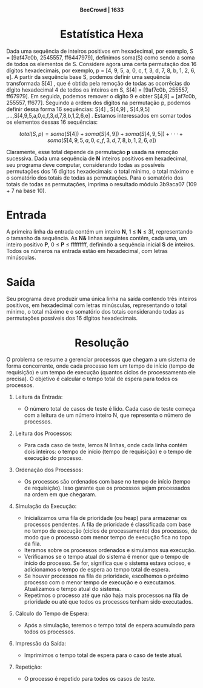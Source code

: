 #### <center>BeeCrowd | 1633</center> ####

# <center>Estatística Hexa</center> #

Dada uma sequência de inteiros positivos em hexadecimal, por exemplo, S = [9af47c0b, 2545557, ff6447979], definimos soma(S) como sendo a soma de todos os elementos de S. Considere agora uma certa permutação dos 16 dígitos hexadecimais, por exemplo, p = [4, 9, 5, a, 0, c, f, 3, d, 7, 8, b, 1, 2, 6, e]. A partir da sequência base S, podemos definir uma sequência transformada S[4] , que é obtida pela remoção de todas as ocorrêcias do dígito hexadecimal 4 de todos os inteiros em S, S[4] = [9af7c0b, 255557, ff67979]. Em seguida, podemos remover o dígito 9 e obter S[4,9] = [af7c0b, 255557, ff677]. Seguindo a ordem dos dígitos na permutação p, podemos definir dessa forma 16 sequências: S[4] , S[4,9] , S[4,9,5] ,...,S[4,9,5,a,0,c,f,3,d,7,8,b,1,2,6,e] . Estamos interessados em somar todos os elementos dessas 16 sequências:

<center> 

$total(S, p) = soma(S[4]) + soma(S[4,9]) + soma(S[4,9,5]) + ··· + soma(S[4,9,5,a,0,c,f,3,d,7,8,b,1,2,6,e])$

</center>

Claramente, esse total depende da permutação **p** usada na remoção sucessiva. Dada uma sequência de **N** inteiros positivos em hexadecimal, seu programa deve computar, considerando todas as possíveis permutações dos 16 dígitos hexadecimais: o total mínimo, o total máximo e o somatório dos totais de todas as permutações. Para o somatório dos totais de todas as permutações, imprima o resultado módulo 3b9aca07 (109 + 7 na base 10).

# Entrada
A primeira linha da entrada contém um inteiro **N**,  1 ≤ **N** ≤ 3f, representando o tamanho da sequência. As **N&** linhas seguintes contêm, cada uma, um inteiro positivo **P**, 0 ≤ **P** ≤ fffffffff, definindo a sequência inicial **S** de inteiros. Todos os números na entrada estão em hexadecimal, com letras minúsculas.

# Saída
Seu programa deve produzir uma única linha na saída contendo três inteiros positivos, em hexadecimal com letras minúsculas, representando o total mínimo, o total máximo e o somatório dos totais considerando todas as permutações possíveis dos 16 dígitos hexadecimais.

<center>

# Resolução

</center>

O problema se resume a gerenciar processos que chegam a um sistema de forma concorrente, onde cada processo tem um tempo de início (tempo de requisição) e um tempo de execução (quantos ciclos de processamento ele precisa). O objetivo é calcular o tempo total de espera para todos os processos.

1. Leitura da Entrada:
    - O número total de casos de teste é lido. Cada caso de teste começa com a leitura de um número inteiro N, que representa o número de processos.

1. Leitura dos Processos:
    - Para cada caso de teste, lemos N linhas, onde cada linha contém dois inteiros: o tempo de início (tempo de requisição) e o tempo de execução do processo.

1. Ordenação dos Processos:
    - Os processos são ordenados com base no tempo de início (tempo de requisição). Isso garante que os processos sejam processados na ordem em que chegaram.

1. Simulação da Execução:
    - Inicializamos uma fila de prioridade (ou heap) para armazenar os processos pendentes. A fila de prioridade é classificada com base no tempo de execução (ciclos de processamento) dos processos, de modo que o processo com menor tempo de execução fica no topo da fila. 
    - Iteramos sobre os processos ordenados e simulamos sua execução.
    - Verificamos se o tempo atual do sistema é menor que o tempo de início do processo. Se for, significa que o sistema estava ocioso, e adicionamos o tempo de espera ao tempo total de espera.
    - Se houver processos na fila de prioridade, escolhemos o próximo processo com o menor tempo de execução e o executamos. Atualizamos o tempo atual do sistema.
    - Repetimos o processo até que não haja mais processos na fila de prioridade ou até que todos os processos tenham sido executados.

1. Cálculo do Tempo de Espera:
    - Após a simulação, teremos o tempo total de espera acumulado para todos os processos.

1. Impressão da Saída: 
    - Imprimimos o tempo total de espera para o caso de teste atual.

1. Repetição:
    - O processo é repetido para todos os casos de teste.



